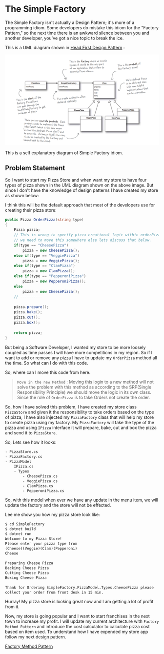 # The Simple Factory
The Simple Factory isn't actually a Design Pattern; it's more of a programming idiom. Some developers do mistake this idiom for the "Factory Pattern," so the next time there is an awkward silence between you and another developer, you've got a nice topic to break the ice.

This is a UML diagram shown in [Head First Design Pattern](https://www.amazon.in/Head-First-Design-Patterns-Brain-Friendly/dp/9352132777/ref=sr_1_1?s=books&ie=UTF8&qid=1548777791&sr=1-1&keywords=head+first+design+patterns) :

<img src="../Images/SimpleFactory_UML.PNG" data-canonical-src="../Images/SimpleFactory_UML.PNG"/>

This is a self explanatory diagram of Simple Factory idiom.

## Problem Statement

So I want to start my Pizza Store and when want my store to have four types of pizza shown in the UML diagram shown on the above image. But since I don't have the knowledge of design patterns I have created my store as shown below: 

I think this will be the default approach that most of the developers use for creating their pizza store:

``` c#
public Pizza OrderPizza(string type)
{
    Pizza pizza;
    // This is wrong to specify pizza creational logic within orderPizza() method.
    // we need to move this somewhere else lets discuss that below.
    if(type == "CheesePizza")
        pizza = new CheesePizza();
    else if(type == "VeggiePizza")
        pizza = new VeggiePizza();
    else if(type == "ClamPizza")
        pizza = new ClamPizza();
    else if(type == "PepperoniPizza")
        pizza = new PepperoniPizza();
    else
        pizza = new CheesePizza();
    // ----------

    pizza.prepare();
    pizza.bake();
    pizza.cut();
    pizza.box();

    return pizza;
}
```
But being a Software Developer, I wanted my store to be more loosely coupled as time passes I will have more competitions in my region. So if I want to add or remove any pizza I have to update my `OrderPizza` method all the time. So what can I do with this code.

So, where can I move this code from here.
> `Move in the new Method` : Moving this login to a new method will not solve the problem with this method as according to the SRP(Single Responsibility Principle) we should move the logic in its own class. Since the role of `OrderPizza` is to take Orders not create the order.
  
So, how I have solved this problem, I have created my store class `PizzaStore` and given it the responsibility to take orders based on the type of pizza, I have also injected my `PizzaFactory` class that will help my store to create pizza using my factory. My `PizzaFactory` will take the type of the pizza and using `IPizza` interface it will prepare, bake, cut and box the pizza and send it to `PizzaStore`.

So, Lets see how it looks:

```
- PizzaStore.cs
- PizzaFactory.cs
- PizzaModel
    IPizza.cs
    - Types
        - CheesePizza.cs
        - VeggiePizza.cs
        - ClamPizza.cs
        - PepperoniPizza.cs
```

So, with this model when ever we have any update in the menu item, we will update the factory and the store will not be effected.

Lee me show you how my pizza store look like:
```
$ cd SimpleFactory
$ dotnet build
$ dotnet run
Welcome to my Pizza Store!
Please enter your pizza type from
(Cheese)(Veggie)(Clam)(Pepperoni)
Cheese

Preparing Cheese Pizza
Backing Cheese Pizza
Cutting Cheese Pizza
Boxing Cheese Pizza

Thank for Ordering SimpleFactory.PizzaModel.Types.CheesePizza please collect your order from front desk in 15 min.
```
Hurray! My pizza store is looking great now and I am getting a lot of profit from it.

Now, my store is going popular and I want to start franchises in the next town to increase my profit. I will update my current architecture with `Factory Method Pattern` and introduce the cost calculator to calculate pizza cost based on item used. To understand how I have expended my store app follow my next design pattern.

[Factory Method Pattern](../Creational_FactoryMethod/README.md)